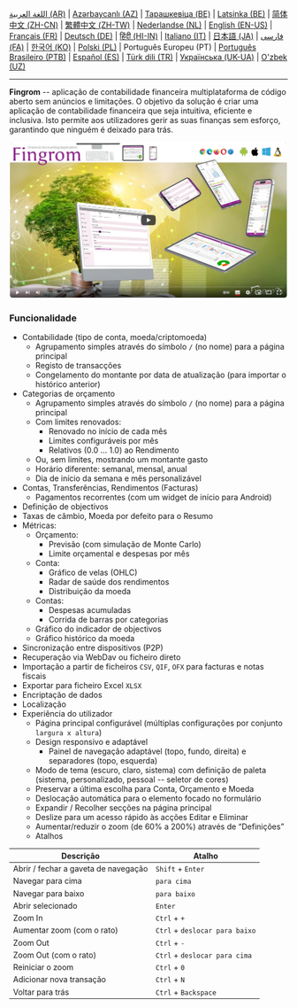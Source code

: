 [اللغة العربية (AR)](./about_ar.md) |
[Azərbaycanlı (AZ)](./about_az.md) |
[Тарашкевіца (BE)](./about_be.md) |
[Latsinka (BE)](./about_be_EU.md) |
[简体中文 (ZH-CN)](./about_zh.md) |
[繁體中文 (ZH-TW)](./about_zh_TW.md) |
[Nederlandse (NL)](./about_nl.md) |
[English (EN-US)](./about_en.md) |
[Français (FR)](./about_fr.md) |
[Deutsch (DE)](./about_de.md) |
[हिंदी (HI-IN)](./about_hi.md) |
[Italiano (IT)](./about_it.md) |
[日本語 (JA)](./about_ja.md) |
[فارسی (FA)](./about_fa.md) |
[한국어 (KO)](./about_ko.md) |
[Polski (PL)](./about_pl.md) |
Português Europeu (PT) |
[Português Brasileiro (PTB)](./about_pt_BR.md) |
[Español (ES)](./about_es.md) |
[Türk dili (TR)](./about_tr.md) |
[Українська (UK-UA)](./about_uk.md) |
[O'zbek (UZ)](./about_uz.md)

---

**Fingrom** -- aplicação de contabilidade financeira multiplataforma de código aberto sem anúncios e limitações.
O objetivo da solução é criar uma aplicação de contabilidade financeira que seja intuitiva, eficiente e inclusiva. 
Isto permite aos utilizadores gerir as suas finanças sem esforço, garantindo que ninguém é deixado para trás.

[![Ver o vídeo](../images/presentation_en.png)](https://youtu.be/sNTbpILLsOw)

### Funcionalidade
- Contabilidade (tipo de conta, moeda/criptomoeda)
  - Agrupamento simples através do símbolo `/` (no nome) para a página principal
  - Registo de transacções
  - Congelamento do montante por data de atualização (para importar o histórico anterior)
- Categorias de orçamento
  - Agrupamento simples através do símbolo `/` (no nome) para a página principal
  - Com limites renovados:
    - Renovado no início de cada mês
    - Limites configuráveis por mês
    - Relativos (0.0 ... 1.0) ao Rendimento
  - Ou, sem limites, mostrando um montante gasto
  - Horário diferente: semanal, mensal, anual
  - Dia de início da semana e mês personalizável
- Contas, Transferências, Rendimentos (Facturas)
  - Pagamentos recorrentes (com um widget de início para Android)
- Definição de objectivos
- Taxas de câmbio, Moeda por defeito para o Resumo
- Métricas: 
  - Orçamento:
    - Previsão (com simulação de Monte Carlo)
    - Limite orçamental e despesas por mês
  - Conta:
    - Gráfico de velas (OHLC)
    - Radar de saúde dos rendimentos
    - Distribuição da moeda
  - Contas:
    - Despesas acumuladas
    - Corrida de barras por categorias
  - Gráfico do indicador de objectivos
  - Gráfico histórico da moeda
- Sincronização entre dispositivos (P2P) 
- Recuperação via WebDav ou ficheiro direto
- Importação a partir de ficheiros `CSV`, `QIF`, `OFX` para facturas e notas fiscais
- Exportar para ficheiro Excel `XLSX`
- Encriptação de dados
- Localização
- Experiência do utilizador
  - Página principal configurável (múltiplas configurações por conjunto `largura x altura`)
  - Design responsivo e adaptável
    - Painel de navegação adaptável (topo, fundo, direita) e separadores (topo, esquerda)
  - Modo de tema (escuro, claro, sistema) com definição de paleta (sistema, personalizado, pessoal -- seletor de cores)
  - Preservar a última escolha para Conta, Orçamento e Moeda
  - Deslocação automática para o elemento focado no formulário
  - Expandir / Recolher secções na página principal
  - Deslize para um acesso rápido às acções Editar e Eliminar
  - Aumentar/reduzir o zoom (de 60% a 200%) através de “Definições”
  - Atalhos

| Descrição                            | Atalho                         |
| ------------------------------------ | ------------------------------ |
| Abrir / fechar a gaveta de navegação | `Shift` + `Enter`              |
| Navegar para cima                    | `para cima`                    |
| Navegar para baixo                   | `para baixo`                   |
| Abrir selecionado                    | `Enter`                        |
| Zoom In                              | `Ctrl` + `+`                   |
| Aumentar zoom (com o rato)           | `Ctrl` + `deslocar para baixo` |
| Zoom Out                             | `Ctrl` + `-`                   |
| Zoom Out (com o rato)                | `Ctrl` + `deslocar para cima`  |
| Reiniciar o zoom                     | `Ctrl` + `0`                   |
| Adicionar nova transação             | `Ctrl` + `N`                   |
| Voltar para trás                     | `Ctrl` + `Backspace`           |
<!--
| Editar item selecionado              | `Ctrl` + `E`                   |
| Excluir item selecionado             | `Ctrl` + `D`                   |
-->

